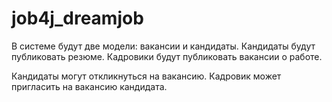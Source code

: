 # job4j_dreamjob

В системе будут две модели: вакансии и кандидаты. 
Кандидаты будут публиковать резюме. 
Кадровики будут публиковать вакансии о работе.

Кандидаты могут откликнуться на вакансию. 
Кадровик может пригласить на вакансию кандидата.